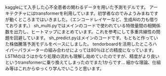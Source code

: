kaggleにて入手した心不全患者の関わるデータを用いた予測モデルです。
アーキテクチャにはtransformerを利用しています。初学者なのでみようみまねですが動くところまではいきました。（エンコードレイヤーなど、生成AIの力も借りております。）
sh_multi.pyではメインのコードで使われている特徴量間の相関係数を出力し、ヒートマップにまとめています。これを参考にして多重共線性の問題を回避しています。
sh_predict.pyはメインのコードです。もともと作っていた株価騰落予測モデルをベースにしました。
tendorboardを活用したところハイパーパラメーターの組み合わせによっては80％ほどの精度になっています。
LSTMのほうはかなり処理の流れも理解し始めていたのですが、精度がより良いというtransformerに乗り換えてしまったのでまた1からです…
細かな理論、仕組み等はこれからゆっくり学んでいこうと思います。
